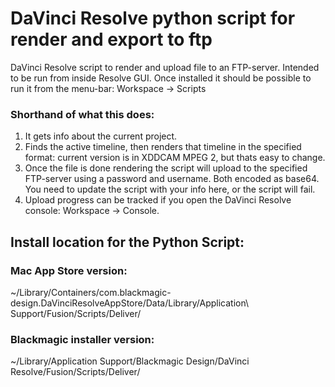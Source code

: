 # DaVinci Resolve python script for render and export to ftp
DaVinci Resolve script to render and upload file to an FTP-server. Intended to be run from inside Resolve GUI.
Once installed it should be possible to run it from the menu-bar: Workspace -> Scripts

### Shorthand of what this does:
1. It gets info about the current project.
2. Finds the active timeline, then renders that timeline in the specified format: current version is in XDDCAM MPEG 2, but thats easy to change.
3. Once the file is done rendering the script will upload to the specified FTP-server using a password and username. Both encoded as base64. You need to update the script with your info here, or the script will fail.
4. Upload progress can be tracked if you open the DaVinci Resolve console: Workspace -> Console.

## Install location for the Python Script:

### Mac App Store version:
~/Library/Containers/com.blackmagic-design.DaVinciResolveAppStore/Data/Library/Application\ Support/Fusion/Scripts/Deliver/

### Blackmagic installer version:
~/Library/Application Support/Blackmagic Design/DaVinci Resolve/Fusion/Scripts/Deliver/
